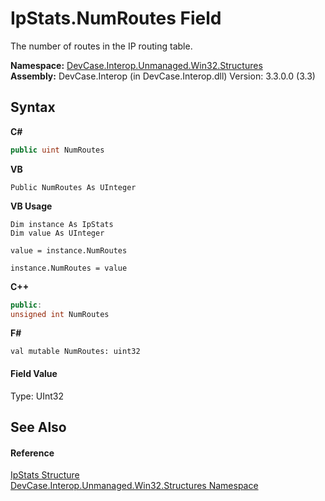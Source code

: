 # IpStats.NumRoutes Field
 

The number of routes in the IP routing table.

**Namespace:**&nbsp;<a href="N_DevCase_Interop_Unmanaged_Win32_Structures">DevCase.Interop.Unmanaged.Win32.Structures</a><br />**Assembly:**&nbsp;DevCase.Interop (in DevCase.Interop.dll) Version: 3.3.0.0 (3.3)

## Syntax

**C#**<br />
``` C#
public uint NumRoutes
```

**VB**<br />
``` VB
Public NumRoutes As UInteger
```

**VB Usage**<br />
``` VB Usage
Dim instance As IpStats
Dim value As UInteger

value = instance.NumRoutes

instance.NumRoutes = value
```

**C++**<br />
``` C++
public:
unsigned int NumRoutes
```

**F#**<br />
``` F#
val mutable NumRoutes: uint32
```


#### Field Value
Type: UInt32

## See Also


#### Reference
<a href="T_DevCase_Interop_Unmanaged_Win32_Structures_IpStats">IpStats Structure</a><br /><a href="N_DevCase_Interop_Unmanaged_Win32_Structures">DevCase.Interop.Unmanaged.Win32.Structures Namespace</a><br />